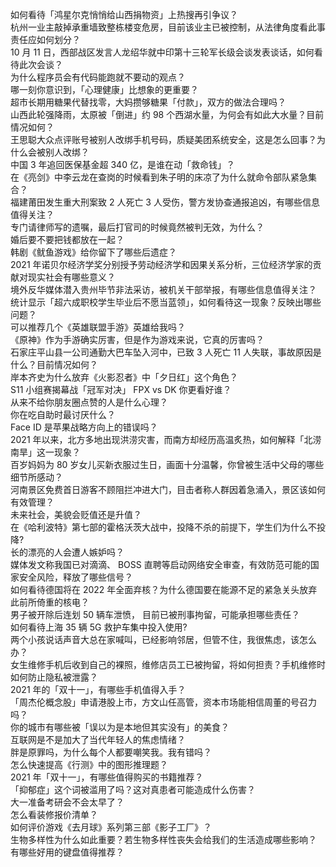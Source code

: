 如何看待「鸿星尔克悄悄给山西捐物资」上热搜再引争议？  
杭州一业主敲掉承重墙致整栋楼变危房，目前该业主已被控制，从法律角度看此事责任应如何划分？  
10 月 11 日，西部战区发言人龙绍华就中印第十三轮军长级会谈发表谈话，如何看待此次会谈？  
为什么程序员会有代码能跑就不要动的观点？  
哪一刻你意识到，「心理健康」比想象的更重要？  
超市长期用糖果代替找零，大妈攒够糖果「付款」，双方的做法合理吗？  
山西此轮强降雨，太原被「倒进」约 98 个西湖水量，为何会有如此大水量？目前情况如何？  
王思聪大众点评账号被别人改绑手机号码，质疑美团系统安全，这是怎么回事？为什么会被别人改绑？  
中国 3 年追回医保基金超 340 亿，是谁在动「救命钱」？  
在《亮剑》中李云龙在查岗的时候看到朱子明的床凉了为什么就命令部队紧急集合？  
福建莆田发生重大刑案致 2 人死亡 3 人受伤，警方发协查通报追凶，有哪些信息值得关注？  
专门请律师写的遗嘱，最后打官司的时候竟然被判无效，为什么？  
婚后要不要把钱都放在一起？  
韩剧《鱿鱼游戏》给你留下了哪些后遗症？  
2021 年诺贝尔经济学奖分别授予劳动经济学和因果关系分析，三位经济学家的贡献对现实社会有哪些意义？  
境外反华媒体潜入贵州毕节非法采访，被机关干部举报，有哪些信息值得关注？  
统计显示「超六成职校学生毕业后不愿当蓝领」，如何看待这一现象？反映出哪些问题？  
可以推荐几个《英雄联盟手游》英雄给我吗？  
《原神》作为手游确实厉害，但是作为游戏来说，它真的厉害吗？  
石家庄平山县一公司通勤大巴车坠入河中，已致 3 人死亡 11 人失联，事故原因是什么？目前情况如何？  
岸本齐史为什么放弃《火影忍者》中「夕日红」这个角色？  
S11 小组赛揭幕战「冠军对决」 FPX vs DK 你更看好谁？  
从来不给你朋友圈点赞的人是什么心理？  
你在吃自助时最讨厌什么？  
Face ID 是苹果战略方向上的错误吗？  
2021 年以来，北方多地出现洪涝灾害，而南方却经历高温炙热，如何解释「北涝南旱」这一现象？  
百岁妈妈为 80 岁女儿买新衣服过生日，画面十分温馨，你曾被生活中父母的哪些细节所感动？  
河南景区免费首日游客不顾阻拦冲进大门，目击者称人群因着急涌入，景区该如何有效管理？  
未来社会，美貌会贬值还是升值？  
在《哈利波特》第七部的霍格沃茨大战中，投降不杀的前提下，学生们为什么不投降?  
长的漂亮的人会遭人嫉妒吗？  
媒体发文称我国已对滴滴、 BOSS 直聘等启动网络安全审查，有效防范可能的国家安全风险，释放了哪些信号？  
如何看待德国将在 2022 年全面弃核？为什么德国要在能源不足的紧急关头放弃此前所倚重的核电？  
男子被开除后连划 50 辆车泄愤， 目前已被刑事拘留，可能承担哪些责任？  
如何看待上海 35 辆 5G 救护车集中投入使用?  
两个小孩说话声音大总在家喊叫，已经影响邻居，但管不住，我很焦虑，该怎么办？  
女生维修手机后收到自己的裸照，维修店员工已被拘留，将如何担责？手机维修时如何防止隐私被泄露？  
2021 年的「双十一」，有哪些手机值得入手？  
「周杰伦概念股」申请港股上市，方文山任高管，资本市场能相信周董的号召力吗？  
你的城市有哪些被「误以为是本地但其实没有」的美食？  
互联网是不是加大了当代年轻人的焦虑情绪？  
胖是原罪吗，为什么每个人都要嘲笑我。我有错吗？  
怎么快速提高《行测》中的图形推理题？  
2021 年「双十一」，有哪些值得购买的书籍推荐？  
「抑郁症」这个词被滥用了吗？这对真患者可能造成什么伤害？  
大一准备考研会不会太早了？  
怎么看装修报价清单？  
如何评价游戏《去月球》系列第三部《影子工厂》？  
生物多样性为什么如此重要？若生物多样性丧失会给我们的生活造成哪些影响？  
有哪些好用的键盘值得推荐？  
